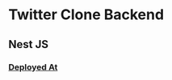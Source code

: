 # Twitter Clone Backend
## Nest JS
### [Deployed At](https://sohamviradiya.github.io/Intelligentsia/#/)
